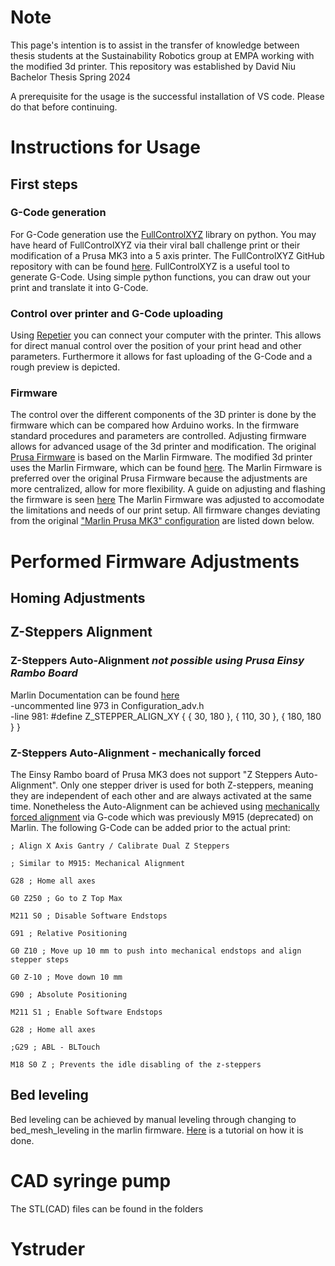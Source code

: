 # Note
This page's intention is to assist in the transfer of knowledge between thesis students at the Sustainability Robotics group at EMPA working with the modified 3d printer.
This repository was established by David Niu Bachelor Thesis Spring 2024

A prerequisite for the usage is the successful installation of VS code. Please do that before continuing.




# Instructions for Usage



## First steps
### G-Code generation 
For G-Code generation use the [FullControlXYZ](https://fullcontrol.xyz/) library on python. You may have heard of FullControlXYZ via their viral ball challenge print or their modification of a Prusa MK3 into a 5 axis printer. The FullControlXYZ GitHub repository with can be found [here](https://github.com/FullControlXYZ/fullcontrol). FullControlXYZ is a useful tool to generate G-Code. Using simple python functions, you can draw out your print and translate it into G-Code.
### Control over printer and G-Code uploading
Using [Repetier](https://www.repetier.com/) you can connect your computer with the printer. This allows for direct manual control over the position of your print head and other parameters. Furthermore it allows for fast uploading of the G-Code and a rough preview is depicted.

### Firmware
The control over the different components of the 3D printer is done by the firmware which can be compared how Arduino works. In the firmware standard procedures and parameters are controlled. Adjusting firmware allows for advanced usage of the 3d printer and modification. The original [Prusa Firmware](https://github.com/prusa3d/Prusa-Firmware) is based on the Marlin Firmware. The modified 3d printer uses the Marlin Firmware, which can be found [here](https://marlinfw.org/). The Marlin Firmware is preferred over the original Prusa Firmware because the adjustments are more centralized, allow for more flexibility. A guide on adjusting and flashing the firmware is seen [here](https://youtu.be/eq_ygvHF29I?si=oBdEPBt3eG3QWW10.)
The Marlin Firmware was adjusted to accomodate the limitations and needs of our print setup. All firmware changes deviating from the original ["Marlin Prusa MK3" configuration](https://github.com/MarlinFirmware/Configurations) are listed down below.


# Performed Firmware Adjustments
## Homing Adjustments


## Z-Steppers Alignment

### Z-Steppers Auto-Alignment *not possible using Prusa Einsy Rambo Board*
Marlin Documentation can be found [here](https://marlinfw.org/docs/configuration/configuration.html#z-steppers-auto-alignment)  
-uncommented line 973 in Configuration_adv.h  
-line 981: #define Z_STEPPER_ALIGN_XY { {  30, 180 }, { 110,  30 }, { 180, 180 } }
### Z-Steppers Auto-Alignment - mechanically forced
The Einsy Rambo board of Prusa MK3 does not support "Z Steppers Auto-Alignment". Only one stepper driver is used for both Z-steppers, meaning they are independent of each other and are always activated at the same time.
Nonetheless the Auto-Alignment can be achieved using [mechanically forced alignment](https://www.reddit.com/r/ender3v2/comments/oy0sct/comment/h7pttyc/?utm_source=share&utm_medium=web2x&context=3) via G-code which was previously M915 (deprecated) on Marlin. The following G-Code can be added prior to the actual print:

```
; Align X Axis Gantry / Calibrate Dual Z Steppers

; Similar to M915: Mechanical Alignment

G28 ; Home all axes

G0 Z250 ; Go to Z Top Max

M211 S0 ; Disable Software Endstops

G91 ; Relative Positioning

G0 Z10 ; Move up 10 mm to push into mechanical endstops and align stepper steps

G0 Z-10 ; Move down 10 mm

G90 ; Absolute Positioning

M211 S1 ; Enable Software Endstops

G28 ; Home all axes

;G29 ; ABL - BLTouch

M18 S0 Z ; Prevents the idle disabling of the z-steppers
```

## Bed leveling
Bed leveling can be achieved by manual leveling through changing to bed_mesh_leveling in the marlin firmware. [Here](https://all3dp.com/2/mesh-bed-leveling-all-you-need-to-know/) is a tutorial on how it is done.

# CAD syringe pump
The STL(CAD) files can be found in the folders




# Ystruder
